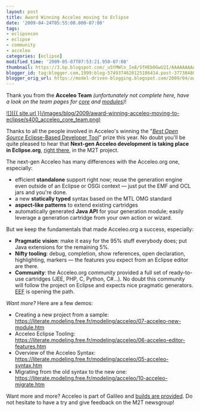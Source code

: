 ```yaml
---
layout: post
title: Award Winning Acceleo moving to Eclipse
date: '2009-04-24T05:55:00.000-07:00'
tags:
- eclipsecon
- eclipse
- community
- acceleo
categories: [eclipse]
modified_time: '2009-05-07T07:53:21.950-07:00'
thumbnail: https://3.bp.blogspot.com/_u5tMWln_Ie8/SfHEb0GwU2I/AAAAAAAAAH4/TAhk-tqIxVw/s72-c/acceleo_core_team.png
blogger_id: tag:blogger.com,1999:blog-5749374620125186414.post-3773848005745087417
blogger_orig_url: https://model-driven-blogging.blogspot.com/2009/04/award-winning-acceleo-moving-to-eclipse.html
---
```


Thank you from the **Acceleo Team** _(unfortunately not complete here, have a look on the team pages for [core](https://www.acceleo.org/pages/contacts) and [modules](https://www.acceleo.org/pages/contacts-des-modules/))_!

[![]({{ site.url }}/images/blog/2009/award-winning-acceleo-moving-to-eclipse/s400_acceleo_core_team.png)](https://3.bp.blogspot.com/_u5tMWln_Ie8/SfHEb0GwU2I/AAAAAAAAAH4/TAhk-tqIxVw/s1600-h/acceleo_core_team.png)

Thanks to all the people involved in Acceleo's winning the "[_Best Open Source_ Eclipse-Based Developer Tool](https://www.eclipse.dev/org/foundation/eclipseawards/index.php)" prize this year. No doubt you'll be quite pleased to hear that **Next-gen Acceleo development is taking place in Eclipse.org**, [right there](https://www.eclipse.dev/modeling/m2t/?project=acceleo#acceleo), in the M2T project.

The next-gen Acceleo has many differences with the Acceleo.org one, especially:

- efficient **standalone** support right now; reuse the generation engine even outside of an Eclipse or OSGi context — just put the EMF and OCL jars and you're done.
- a new **statically typed** syntax based on the MTL OMG standard
- **aspect-like patterns** to extend existing cartridges
- automatically generated **Java API** for your generation module; easily leverage a generation cartridge from your own action or wizard.

But we keep the fundamentals that made Acceleo.org a success, especially:

- **Pragmatic vision**: make it easy for the 95% stuff everybody does; put Java extensions for the remaining 5%.
- **Nifty tooling**: debug, completion, show references, open declaration, highlighting, markers — the features you expect from an Eclipse editor are there.
- **Community**: the Acceleo.org community provided a full set of ready-to-use cartridges (JEE, PHP, C, Python, C#...). No doubt this community will follow the project on Eclipse and expects nice pragmatic generators. [EEF](https://www.eclipse.dev/proposals/eef/) is opening the path.

_Want more?_ Here are a few demos:

- Creating a new project from a sample: https://literate.modeling.free.fr/modeling/acceleo/07-acceleo-new-module.htm
- Acceleo Eclipse Tooling: https://literate.modeling.free.fr/modeling/acceleo/06-acceleo-editor-features.htm
- Overview of the Acceleo Syntax: https://literate.modeling.free.fr/modeling/acceleo/05-acceleo-syntax.htm
- Migrating from the old syntax to the new one: https://literate.modeling.free.fr/modeling/acceleo/10-acceleo-migrate.htm

Want more and more? Acceleo is part of Galileo and [builds are provided](https://www.eclipse.dev/modeling/m2t/downloads/?project=acceleo). Do not hesitate to have a try and give feedback on the M2T newsgroup!

